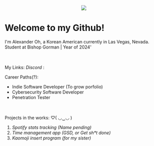 <h1 align="center">
 <img src="image-url-here" /> <!--Thanks Stack Overflow <3-->
</h1>

# <b>Welcome to my Github!</b>
<!-- // Introduction-->
I'm Alexander Oh, a Korean American currently in Las Vegas, Nevada.<br>Student at Bishop Gorman | Year of 2024' 
<!-- // Connections & Info-->
<br><br>
My Links: 
<i>Discord</i> : 

Career Paths(?):<br>
- Indie Software Developer (To grow porfolio)<br>
- Cybersecurity Software Developer <br>
- Penetration Tester 
<br><br><br>

Projects in the works: ♡( ◡‿◡ )<br>
1) <i>Spotify stats tracking (Name pending)</i><br>
2) <i>Time management app (GSD, or Get sh*t done)</i><br>
3) <i>Kaomoji insert program (for my sister)</i>
